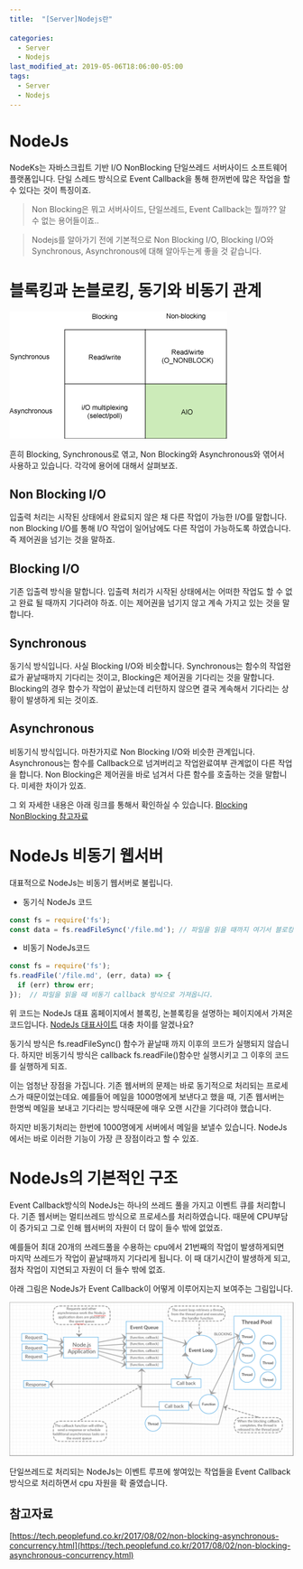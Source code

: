 ```yaml
---
title:  "[Server]Nodejs란"

categories:
  - Server
  - Nodejs
last_modified_at: 2019-05-06T18:06:00-05:00
tags:
  - Server
  - Nodejs
---
```


# NodeJs
NodeKs는 자바스크립트 기반 I/O NonBlocking 단일쓰레드 서버사이드 소프트웨어 플랫폼입니다. 단일 스레드 방식으로 Event Callback을 통해 한꺼번에 많은 작업을 할 수 있다는 것이 특징이죠.

> Non Blocking은 뭐고 서버사이드, 단일쓰레드, Event Callback는 뭘까?? 알 수 없는 용어들이죠..

> Nodejs를 알아가기 전에 기본적으로 Non Blocking I/O, Blocking I/O와 Synchronous, Asynchronous에 대해 알아두는게 좋을 것 같습니다.

# 블록킹과 논블로킹, 동기와 비동기 관계
![Image Alt 텍스트](/assets/img/web/blocking.gif)

흔히 Blocking, Synchronous로 엮고, Non Blocking와 Asynchronous와 엮어서 사용하고 있습니다.
각각에 용어에 대해서 살펴보죠.

## Non Blocking I/O
입출력 처리는 시작된 상태에서 완료되지 않은 채 다른 작업이 가능한 I/O를 말합니다. non Blocking I/O를 통해 I/O 작업이 일어남에도 다른 작업이 가능하도록 하였습니다. 즉 제어권을 넘기는 것을 말하죠.

## Blocking I/O
기존 입출력 방식을 말합니다. 입출력 처리가 시작된 상태에서는 어떠한 작업도 할 수 없고 완료 될 때까지 기다려야 하죠. 이는 제어권을 넘기지 않고 계속 가지고 있는 것을 말합니다.

## Synchronous
동기식 방식입니다. 사실 Blocking I/O와 비슷합니다.  Synchronous는 함수의 작업완료가 끝날때까지 기다리는 것이고, Blocking은 제어권을 기다리는 것을 말합니다. Blocking의 경우 함수가 작업이 끝났는데 리턴하지 않으면 결국 계속해서 기다리는 상황이 발생하게 되는 것이죠.

## Asynchronous
비동기식 방식입니다. 마찬가지로 Non Blocking I/O와 비슷한 관계입니다. Asynchronous는 함수를 Callback으로 넘겨버리고 작업완료여부 관계없이 다른 작업을 합니다.
Non Blocking은 제어권을 바로 넘겨서 다른 함수를 호출하는 것을 말합니다. 미세한 차이가 있죠.

그 외 자세한 내용은 아래 링크를 통해서 확인하실 수 있습니다.
[Blocking NonBlocking 참고자료](https://homoefficio.github.io/2017/02/19/Blocking-NonBlocking-Synchronous-Asynchronous/)

# NodeJs 비동기 웹서버
대표적으로 NodeJs는 비동기 웹서버로 불립니다.

* 동기식 NodeJs 코드
```js
const fs = require('fs');
const data = fs.readFileSync('/file.md'); // 파일을 읽을 때까지 여기서 블로킹 됩니다.
```

* 비동기 NodeJs코드
```js
const fs = require('fs');
fs.readFile('/file.md', (err, data) => {
  if (err) throw err;
});  // 파일을 읽을 때 비동기 callback 방식으로 가져옵니다.
```

위 코드는 NodeJs 대표 홈페이지에서 블록킹, 논블록킹을 설명하는 페이지에서 가져온 코드입니다.
[NodeJs 대표사이트](https://nodejs.org/ko/docs/guides/blocking-vs-non-blocking/)
대충 차이를 알겠나요?

동기식 방식은 fs.readFileSync() 함수가 끝날때 까지 이후의 코드가 실행되지 않습니다. 하지만 비동기식 방식은 callback fs.readFile()함수만 실행시키고 그 이후의 코드를 실행하게 되죠.

이는 엄청난 장점을 가집니다.
기존 웹서버의 문제는 바로 동기적으로 처리되는 프로세스가 때문이었는데요. 예를들어 메일을 1000명에게 보낸다고 했을 때, 기존 웹서버는 한명씩 메일을 보내고 기다리는 방식때문에 매우 오랜 시간을 기다려야 했습니다.

하지만 비동기처리는 한번에 1000명에게 서버에서 메일을 보낼수 있습니다.
NodeJs에서는 바로 이러한 기능이 가장 큰 장점이라고 할 수 있죠.

# NodeJs의 기본적인 구조
Event Callback방식의 NodeJs는 하나의 쓰레드 풀을 가지고 이벤트 큐를 처리합니다. 기존 웹서버는 멀티쓰레드 방식으로 프로세스를 처리하였습니다. 때문에 CPU부담이 증가되고 그로 인해 웹서버의 자원이 더 많이 들수 밖에 없었죠.

예를들어 최대 20개의 쓰레드풀을 수용하는 cpu에서 21번째의 작업이 발생하게되면 마지막 쓰레드가 작업이 끝날때까지 기다리게 됩니다.
이 때 대기시간이 발생하게 되고, 점차 작업이 지연되고 자원이 더 들수 밖에 없죠.

아래 그림은 NodeJs가 Event Callback이 어떻게 이루어지는지 보여주는 그림입니다.

![Image Alt 텍스트](/assets/img/web/nodejs.png)

단일쓰레드로 처리되는 NodeJs는 이벤트 루프에 쌓여있는 작업들을 Event Callback방식으로 처리하면서 cpu 자원을 확 줄였습니다.

## 참고자료
[https://tech.peoplefund.co.kr/2017/08/02/non-blocking-asynchronous-concurrency.html](https://tech.peoplefund.co.kr/2017/08/02/non-blocking-asynchronous-concurrency.html)
